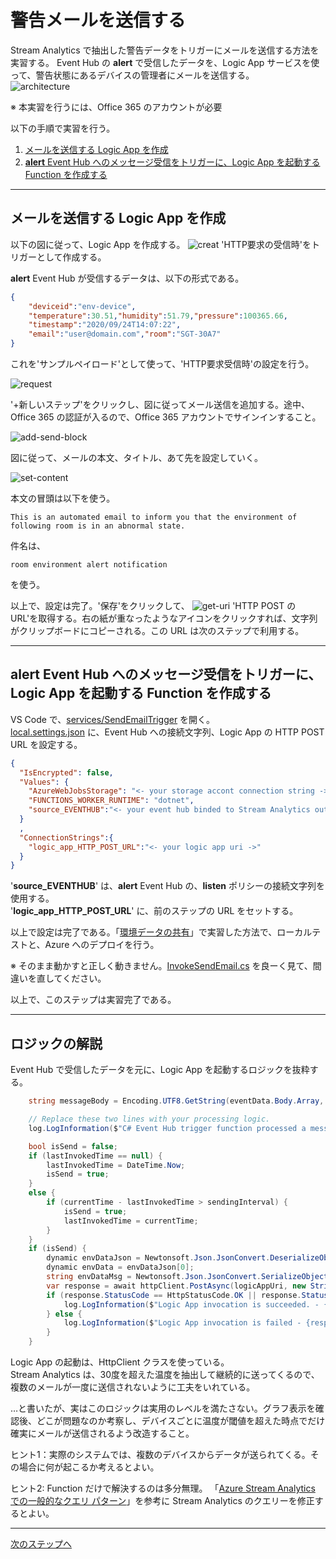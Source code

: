 # 警告メールを送信する  
Stream Analytics で抽出した警告データをトリガーにメールを送信する方法を実習する。 Event Hub の <b>alert</b> で受信したデータを、Logic App サービスを使って、警告状態にあるデバイスの管理者にメールを送信する。  
![architecture](../images/send-mail/architecture.png)

※ 本実習を行うには、Office 365 のアカウントが必要  

以下の手順で実習を行う。  
1. [メールを送信する Logic App を作成](#メールを送信する-logic-app-を作成)  
2. [<b>alert</b> Event Hub へのメッセージ受信をトリガーに、Logic App を起動する Function を作成する](#alert-event-hub-へのメッセージ受信をトリガーにlogic-app-を起動する-function-を作成する)  

---
## メールを送信する Logic App を作成  
以下の図に従って、Logic App を作成する。
![creat](../images/logic-app/1-create.png)
'HTTP要求の受信時'をトリガーとして作成する。  


<b>alert</b> Event Hub が受信するデータは、以下の形式である。  
```json
{
    "deviceid":"env-device",
    "temperature":30.51,"humidity":51.79,"pressure":100365.66,
    "timestamp":"2020/09/24T14:07:22",
    "email":"user@domain.com","room":"SGT-30A7"
}
```
これを'サンプルペイロード'として使って、'HTTP要求受信時'の設定を行う。  

![request](../images/logic-app/2-request-setting.png)

'+新しいステップ'をクリックし、図に従ってメール送信を追加する。途中、Office 365 の認証が入るので、Office 365 アカウントでサインインすること。

![add-send-block](../images/logic-app/3-add-email.png)

図に従って、メールの本文、タイトル、あて先を設定していく。  

![set-content](../images/logic-app/4-content-setting.png)  

本文の冒頭は以下を使う。
```
This is an automated email to inform you that the environment of following room is in an abnormal state.
```
件名は、
```
room environment alert notification
```
を使う。

以上で、設定は完了。'保存'をクリックして、
![get-uri](../images/logic-app/5-get-uri.png)
'HTTP POST の URL'を取得する。右の紙が重なったようなアイコンをクリックすれば、文字列がクリップボードにコピーされる。この URL は次のステップで利用する。  

---
## <b>alert</b> Event Hub へのメッセージ受信をトリガーに、Logic App を起動する Function を作成する  
VS Code で、[services/SendEmailTrigger](../services/SendEmailTrigger) を開く。  
[local.settings.json](../services/SendEmailTrigger/local.settings.json) に、Event Hub への接続文字列、Logic App の HTTP POST URL を設定する。
```json
{
  "IsEncrypted": false,
  "Values": {
    "AzureWebJobsStorage": "<- your storage accont connection string ->",
    "FUNCTIONS_WORKER_RUNTIME": "dotnet",
    "source_EVENTHUB":"<- your event hub binded to Stream Analytics output connection string ->"
  }
  ,
  "ConnectionStrings":{
    "logic_app_HTTP_POST_URL":"<- your logic app uri ->"
  }
}
```
'<b>source_EVENTHUB</b>' は、<b>alert</b> Event Hub の、<b>listen</b> ポリシーの接続文字列を使用する。  
'<b>logic_app_HTTP_POST_URL</b>' に、前のステップの URL をセットする。

以上で設定は完了である。「[環境データの共有](DataShare.md#Azure-へのデプロイ)」で実習した方法で、ローカルテストと、Azure へのデプロイを行う。  

※ そのまま動かすと正しく動きません。[InvokeSendEmail.cs](../services/SendEmailTrigger/InvokeSendEmail.cs) を良ーく見て、間違いを直してください。  


以上で、このステップは実習完了である。

---
## ロジックの解説  
Event Hub で受信したデータを元に、Logic App を起動するロジックを抜粋する。  
```C#
    string messageBody = Encoding.UTF8.GetString(eventData.Body.Array, eventData.Body.Offset, eventData.Body.Count);

    // Replace these two lines with your processing logic.
    log.LogInformation($"C# Event Hub trigger function processed a message: {messageBody}");

    bool isSend = false;
    if (lastInvokedTime == null) {
        lastInvokedTime = DateTime.Now;
        isSend = true;
    }
    else {
        if (currentTime - lastInvokedTime > sendingInterval) {
            isSend = true;
            lastInvokedTime = currentTime;
        }
    }
    if (isSend) {
        dynamic envDataJson = Newtonsoft.Json.JsonConvert.DeserializeObject(messageBody);
        dynamic envData = envDataJson[0];
        string envDataMsg = Newtonsoft.Json.JsonConvert.SerializeObject(envData);
        var response = await httpClient.PostAsync(logicAppUri, new StringContent(envDataMsg, Encoding.UTF8, "application/json"));
        if (response.StatusCode == HttpStatusCode.OK || response.StatusCode == HttpStatusCode.Accepted) {
            log.LogInformation($"Logic App invocation is succeeded. - {response.StatusCode}");
        } else {
            log.LogInformation($"Logic App invocation is failed - {response.StatusCode}");
        }
    }
```
Logic App の起動は、HttpClient クラスを使っている。  
Stream Analytics は、30度を超えた温度を抽出して継続的に送ってくるので、複数のメールが一度に送信されないように工夫をいれている。

…と書いたが、実はこのロジックは実用のレベルを満たさない。グラフ表示を確認後、どこが問題なのか考察し、デバイスごとに温度が閾値を超えた時点でだけ確実にメールが送信されるよう改造すること。  

ヒント1：実際のシステムでは、複数のデバイスからデータが送られてくる。その場合に何が起こるか考えるとよい。  

ヒント2: Function だけで解決するのは多分無理。 「[Azure Stream Analytics での一般的なクエリ パターン](https://docs.microsoft.com/ja-jp/azure/stream-analytics/stream-analytics-stream-analytics-query-patterns#calculation-over-past-events)」を参考に Stream Analytics のクエリーを修正するとよい。


---
[次のステップへ](IoTCentral.md)

